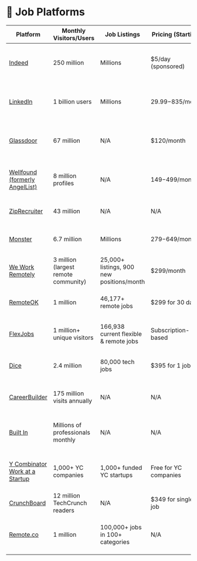 # 💼 Job Platforms

| Platform | Monthly Visitors/Users | Job Listings | Pricing (Starting) | Job Types/Industries | Key Features |
|----------|------------------------|--------------|-------------------|---------------------|--------------|
| [Indeed](https://www.indeed.com) | 250 million | Millions | $5/day (sponsored) | All industries - General job board | Job aggregation, Easy Apply, Salary insights |
| [LinkedIn](https://www.linkedin.com/jobs) | 1 billion users | Millions | $29.99-$835/month | All industries - Professional networking + jobs | Professional networking, Direct recruiter contact |
| [Glassdoor](https://www.glassdoor.com) | 67 million | N/A | $120/month | All industries - Company reviews + jobs | Company reviews, Salary data, Interview insights |
| [Wellfound (formerly AngelList)](https://wellfound.com) | 8 million profiles | N/A | $149-$499/month | Startups, tech companies | Direct founder contact, Startup-focused |
| [ZipRecruiter](https://www.ziprecruiter.com) | 43 million | N/A | N/A | All industries - General job board | AI matching, Multi-board posting |
| [Monster](https://www.monster.com) | 6.7 million | Millions | $279-$649/month | All industries - General job board | 2,000+ job templates, Resume review |
| [We Work Remotely](https://weworkremotely.com) | 3 million (largest remote community) | 25,000+ listings, 900 new positions/month | $299/month | Remote work - All industries | Remote-only jobs, Community features |
| [RemoteOK](https://remoteok.com) | 1 million | 46,177+ remote jobs | $299 for 30 days | Remote work - Tech, marketing, design, sales | Salary transparency, Global remote jobs |
| [FlexJobs](https://www.flexjobs.com) | 1 million+ unique visitors | 166,938 current flexible & remote jobs | Subscription-based | Remote, flexible, part-time - All industries | Hand-screened jobs, Scam-free |
| [Dice](https://www.dice.com) | 2.4 million | 80,000 tech jobs | $395 for 1 job | Technology, IT, engineering | Tech-specific, Skill-based matching |
| [CareerBuilder](https://www.careerbuilder.com) | 175 million visits annually | N/A | N/A | All industries - General job board | ATS integration, Resume database |
| [Built In](https://builtin.com) | Millions of professionals monthly | N/A | N/A | Tech professionals, startups | Tech news + jobs, Company culture content |
| [Y Combinator Work at a Startup](https://www.workatastartup.com) | 1,000+ YC companies | 1,000+ funded YC startups | Free for YC companies | Y Combinator startups - All roles | Single application for multiple YC companies |
| [CrunchBoard](https://www.crunchboard.com) | 12 million TechCrunch readers | N/A | $349 for single job | Tech startups, engineering | TechCrunch audience, Startup focus |
| [Remote.co](https://remote.co) | 1 million | 100,000+ jobs in 100+ categories | N/A | Remote work - All industries | Verified remote jobs, Best practices content |